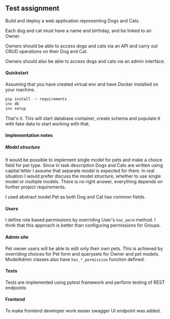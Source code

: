 ## Test assignment
Build and deploy a web application representing Dogs and Cats. 

Each dog and cat must have a name and birthday, and be linked to an Owner.

Owners should be able to access dogs and cats via an API and carry out CRUD operations on their Dog and Cat.

Owners should also be able to access dogs and cats via an admin interface.

#### Quickstart
Assuming that you have created virtual env and have Docker installed on your machine.
```bash
pip install -r requirements
inv db
inv setup
```
That's it. This will start database container, create schema and populate it with fake 
data to start working with that.

#### Implementation notes

##### Model structure
It would be possible to implement single model for pets and make a choice field for pet type.
Since in task description Dogs and Cats are written using capital letter I assume that
separate model is expected for them. In real situation I would prefer discuss
the model structure, whether to use single model or multiple models. There is no right 
answer, everything depends on further project requirements.

I used abstract model Pet as both Dog and Cat has common fields.

#### Users
I define role based permissions by overriding User's `has_perm` method. I think that 
this approach is better than configuring permissions for Groups. 


#### Admin site
Pet owner users will be able to edit only their own pets. This is achieved by overriding
choices for Pet form and querysets for Owner and pet models.
ModelAdmin classes also have `has_*_permission` function defined.


#### Tests
Tests are implemented using pytest framework and perform testing of REST endpoints

#### Frontend
To make frontend developer work easier swagger UI endpoint was added.
